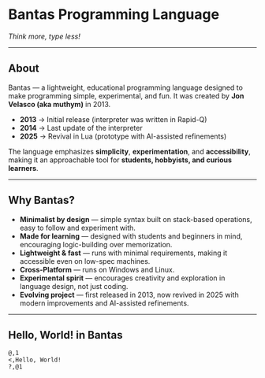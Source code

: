 
# Bantas Programming Language  

*Think more, type less!*

---

## About  

Bantas — a lightweight, educational programming language designed to make programming simple, experimental, and fun. It was created by **Jon Velasco (aka muthym)** in 2013.  

- **2013** → Initial release (interpreter was written in Rapid-Q)  
- **2014** → Last update of the interpreter
- **2025** → Revival in Lua (prototype with AI-assisted refinements)  

The language emphasizes **simplicity**, **experimentation**, and **accessibility**, making it an approachable tool for **students, hobbyists, and curious learners**.  

---

## Why Bantas?  

- **Minimalist by design** — simple syntax built on stack-based operations, easy to follow and experiment with.  
- **Made for learning** — designed with students and beginners in mind, encouraging logic-building over memorization.  
- **Lightweight & fast** — runs with minimal requirements, making it accessible even on low-spec machines.  
- **Cross-Platform** — runs on Windows and Linux.
- **Experimental spirit** — encourages creativity and exploration in language design, not just coding.  
- **Evolving project** — first released in 2013, now revived in 2025 with modern improvements and AI-assisted refinements.  

---

## Hello, World! in Bantas  

```bantas
@,1
<,Hello, World!
?,@1
